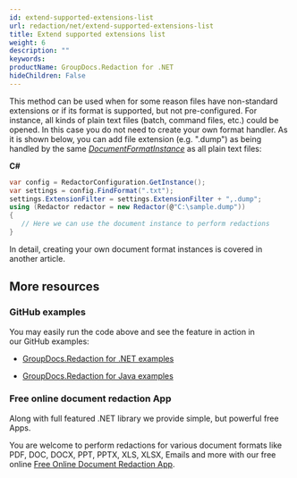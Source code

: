 ```yaml
---
id: extend-supported-extensions-list
url: redaction/net/extend-supported-extensions-list
title: Extend supported extensions list
weight: 6
description: ""
keywords: 
productName: GroupDocs.Redaction for .NET
hideChildren: False
---
```

This method can be used when for some reason files have non-standard extensions or if its format is supported, but not pre-configured. For instance, all kinds of plain text files (batch, command files, etc.) could be opened. In this case you do not need to create your own format handler. As it is shown below, you can add file extension (e.g. ".dump") as being handled by the same *[DocumentFormatInstance](https://apireference.groupdocs.com/net/redaction/groupdocs.redaction.integration/documentformatinstance)* as all plain text files:

**C#**

```csharp
var config = RedactorConfiguration.GetInstance();
var settings = config.FindFormat(".txt");
settings.ExtensionFilter = settings.ExtensionFilter + ",.dump";
using (Redactor redactor = new Redactor(@"C:\sample.dump"))
{
   // Here we can use the document instance to perform redactions
}
```

In detail, creating your own document format instances is covered in another article.

## More resources

### GitHub examples

You may easily run the code above and see the feature in action in our GitHub examples:

*   [GroupDocs.Redaction for .NET examples](https://github.com/groupdocs-redaction/GroupDocs.Redaction-for-.NET)
    
*   [GroupDocs.Redaction for Java examples](https://github.com/groupdocs-redaction/GroupDocs.Redaction-for-Java)
    

### Free online document redaction App

Along with full featured .NET library we provide simple, but powerful free Apps.

You are welcome to perform redactions for various document formats like PDF, DOC, DOCX, PPT, PPTX, XLS, XLSX, Emails and more with our free online [Free Online Document Redaction App](https://products.groupdocs.app/redaction).
